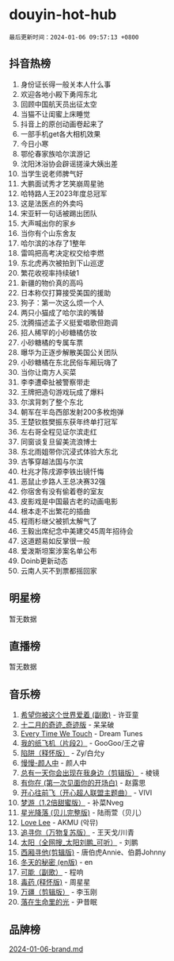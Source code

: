 # douyin-hot-hub

`最后更新时间：2024-01-06 09:57:13 +0800`

## 抖音热榜

1. 身份证长得一般关本人什么事
1. 欢迎各地小殿下勇闯东北
1. 回顾中国航天员出征太空
1. 当猫不让闺蜜上床睡觉
1. 抖音上的原创动画卷起来了
1. 一部手机get各大相机效果
1. 今日小寒
1. 鄂伦春家族哈尔滨游记
1. 沈阳沐浴协会辟谣搓澡大姨出差
1. 当学生说老师脾气好
1. 大鹏面试秀才艺笑崩周星驰
1. 哈特路人王2023年度总冠军
1. 这是法医点的外卖吗
1. 宋亚轩一句话被踢出团队
1. 大声喊出你的家乡
1. 当你有个山东舍友
1. 哈尔滨的冰存了1整年
1. 雷鸣把高考决定权交给李燃
1. 东北虎再次被拍到下山巡逻
1. 繁花收视率持续破1
1. 新疆的物价真的高吗
1. 日本称仅打算接受美国的援助
1. 狗子：第一次这么烦一个人
1. 两只小猫成了哈尔滨的嘴替
1. 沈腾描述孟子义挺爱唱歌但跑调
1. 招人稀罕的小砂糖橘仿妆
1. 小砂糖橘的专属车票
1. 曝华为正逐步解散美国公关团队
1. 小砂糖橘在东北民俗车厢玩嗨了
1. 当你让南方人买菜
1. 李李遭牵扯被警察带走
1. 王牌把造句游戏玩成了爆料
1. 尔滨背刺了整个东北
1. 朝军在半岛西部发射200多枚炮弹
1. 王楚钦胜樊振东获年终单打冠军
1. 左右哥全程见证尔滨走红
1. 同窗谈复旦留美流浪博士
1. 东北雨姐带你沉浸式体验大东北
1. 古筝穿越法国与尔滨
1. 杜兆才陈戌源李铁出镜忏悔
1. 恶鼠止步路人王总决赛32强
1. 你宿舍有没有偷着卷的室友
1. 皮影戏是中国最古老的动画电影
1. 根本走不出繁花的插曲
1. 程雨杉继父被抓太解气了
1. 王毅出席纪念中美建交45周年招待会
1. 这道题易如反掌很一般
1. 爱泼斯坦案涉案名单公布
1. Doinb更新动态
1. 云南人买不到票都摇回家

## 明星榜

暂无数据

## 直播榜

暂无数据

## 音乐榜

1. [希望你被这个世界爱着 (副歌)](https://sf3-cdn-tos.douyinstatic.com/obj/tos-cn-ve-2774/oUHCmWQfZlE3QQBKBeD8rCFLpJzPgCpImhsxMt) - 许亚童
1. [十二月的奇迹_奇迹版](https://sf6-cdn-tos.douyinstatic.com/obj/tos-cn-ve-2774/oMslvA9FBzGMGHnyUuoiiUjtIAXfMz6tzwByW8) - 呆呆破
1. [Every Time We Touch](https://sf86-cdn-tos.douyinstatic.com/obj/tos-cn-ve-2774/ogN6lUKQeBBfEVhIOMikG1CcJjugxk1tztZyhP) - Dream Tunes
1. [我的纸飞机（片段2）](https://sf3-cdn-tos.douyinstatic.com/obj/tos-cn-ve-2774/oM2ZrKcg2CD5AeRB2gkeXOFB1IxAGJdZPazYHf) - GooGoo/王之睿
1. [陷阱（释怀版）](https://sf3-cdn-tos.douyinstatic.com/obj/tos-cn-ve-2774/oE8C21LeZrzKLDFfQYgMzx4GAIHageG5IzayY7) - Zy/白允y
1. [慢慢-颜人中](https://sf86-cdn-tos.douyinstatic.com/obj/tos-cn-ve-2774/ocjHNfBXdBxQNC8ZGAeoLMFTUgtBg8bkExunDC) - 颜人中
1. [总有一天你会出现在我身边（剪辑版）](https://sf86-cdn-tos.douyinstatic.com/obj/tos-cn-ve-2774/oMLsHwhWW7CYoAhoWB9EXUQIzNBsfAJxpAoxCU) - 棱镜
1. [有你在 (第一次见面你的开场白)](https://sf3-cdn-tos.douyinstatic.com/obj/tos-cn-ve-2774/oAthrQ3ClJBfI57uBoFEgNDYtNCZ0TSYQQfxQ0) - 赵露思
1. [开心往前飞（开心超人联盟主题曲）](https://sf86-cdn-tos.douyinstatic.com/obj/tos-cn-ve-2774/9d8fb7c82cf1421fb93a9fe925275e0a) - VIVI
1. [梦游（1.2倍甜蜜版）](https://sf3-cdn-tos.douyinstatic.com/obj/tos-cn-ve-2774/o4gyAUm8hwufoEABmwVIiQtHsFuGzAEEWtNMzo) - 补菜Nveg
1. [星光降落 (贝儿完整版)](https://sf86-cdn-tos.douyinstatic.com/obj/tos-cn-ve-2774/okwB9hAwyAtsFFkFBzAX1hOOfQuIoMNs0W2Mwr) - 陆雨萱（贝儿）
1. [Love Lee](https://sf3-cdn-tos.douyinstatic.com/obj/tos-cn-ve-2774/o05GbkJGbCBTdDnMtB0fwOYgkeZp23vrWQDQBS) - AKMU (악뮤)
1. [追寻你（万物复苏版）](https://sf3-cdn-tos.douyinstatic.com/obj/tos-cn-ve-2774/oYeAZJsbjIDit9APmBg8u6uDUQnHmoCf3gbo74) - 王天戈/川青
1. [太阳（全网搜_太阳刘鹏_可听）](https://sf6-cdn-tos.douyinstatic.com/obj/tos-cn-ve-2774/ogWbyIQnlBFImVbeDocRdCIYtBHlbJXgfZMvgz) - 刘鹏
1. [西厢寻他(剪辑版)](https://sf3-cdn-tos.douyinstatic.com/obj/tos-cn-ve-2774/oUsAVfAQKlRNxEv5qxvIB8o5qmIWUcXbzJKJhw) - 唐伯虎Annie、伯爵Johnny
1. [冬天的秘密 (en版)](https://sf6-cdn-tos.douyinstatic.com/obj/tos-cn-ve-2774/okIuMHDdzyf3FjGK4Lphe1vfHcQaPIHAg0Z4CR) - en
1. [可能（副歌）](https://sf86-cdn-tos.douyinstatic.com/obj/tos-cn-ve-2774/cde1731888894259b333569393c2fb51) - 程响
1. [毒药 (释怀版)](https://sf86-cdn-tos.douyinstatic.com/obj/tos-cn-ve-2774/oYILMEAzspdZBIzy4frJNB8ZHPHWAhiwowd4Ad) - 周星星
1. [万疆（剪辑版）](https://sf86-cdn-tos.douyinstatic.com/obj/tos-cn-ve-2774/ooG7oVgFlDTelKCjCsTTobQvbdtj1BBQXnfZd8) - 李玉刚
1. [落在生命里的光](https://sf3-cdn-tos.douyinstatic.com/obj/tos-cn-ve-2774/d9ffa8c090124ea58bb10df9b510c01d) - 尹昔眠

## 品牌榜

[2024-01-06-brand.md](2024-01-06-brand.md)
